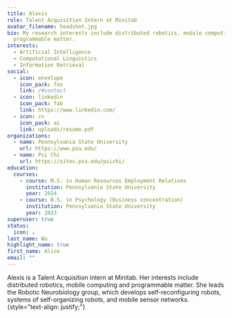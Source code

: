 ```yaml
---
title: Alexis
role: Talent Acquisition Intern at Minitab
avatar_filename: headshot.jpg
bio: My research interests include distributed robotics, mobile computing and
  programmable matter.
interests:
  - Artificial Intelligence
  - Computational Linguistics
  - Information Retrieval
social:
  - icon: envelope
    icon_pack: fas
    link: /#contact
  - icon: linkedin
    icon_pack: fab
    link: https://www.linkedin.com/
  - icon: cv
    icon_pack: ai
    link: uploads/resume.pdf
organizations:
  - name: Pennsylvania State University
    url: https://www.psu.edu/
  - name: Psi Chi
    url: https://sites.psu.edu/psichi/
education:
  courses:
    - course: M.S. in Human Resources Employment Relations
      institution: Pennsylvania State University
      year: 2024
    - course: B.S. in Psychology (Business concentration)
      institution: Pennsylvania State University
      year: 2023
superuser: true
status:
  icon: ☕️
last_name: Wu
highlight_name: true
first_name: Alice
email: ""
---
```

Alexis is a Ta﻿lent Acquisition intern at Minitab. Her interests include distributed robotics, mobile computing and programmable matter. She leads the Robotic Neurobiology group, which develops self-reconfiguring robots, systems of self-organizing robots, and mobile sensor networks.
{style="text-align: justify;"}